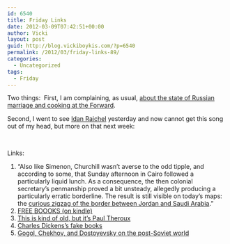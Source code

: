 ```yaml
---
id: 6540
title: Friday Links
date: 2012-03-09T07:42:51+00:00
author: Vicki
layout: post
guid: http://blog.vickiboykis.com/?p=6540
permalink: /2012/03/friday-links-89/
categories:
  - Uncategorized
tags:
  - Friday
---
```

Two things:  First, I am complaining, as usual, <a href="http://blogs.forward.com/blognik-beat/152433/#idc-container" target="_blank">about the state of Russian marriage and cooking at the Forward</a>.

Second, I went to see <a href="http://ih.constantcontact.com/fs002/1101999624317/img/604.jpg" target="_blank">Idan Raichel</a> yesterday and now cannot get this song out of my head, but more on that next week:
  

  
&nbsp;

Links:

  1. &#8220;Also like Simenon, Churchill wasn’t averse to the odd tipple, and according to some, that Sunday afternoon in Cairo followed a particularly liquid lunch. As a consequence, the then colonial secretary’s penmanship proved a bit unsteady, allegedly producing a particularly erratic borderline. The result is still visible on today’s maps: the <a href="http://opinionator.blogs.nytimes.com/2012/03/06/winstons-hiccup/" target="_blank">curious zigzag of the border between Jordan and Saudi Arabia</a>.&#8221;
  2. <a href="http://nonfiction.fkb.me/" target="_blank">FREE BOOOKS (on kindle)</a>
  3. <a href="http://www.theatlantic.com/entertainment/archive/2011/05/paul-theroux-on-blogging-travel-writing-and-three-cups-of-tea/238955/" target="_blank">This is kind of old, but it&#8217;s Paul Theroux</a>
  4. <a href="http://www.listsofnote.com/2012/03/fake-books-of-charles-dickens.html" target="_blank">Charles Dickens&#8217;s fake books</a>
  5. <a href="http://www.themigrantbookclub.com/2012/03/how-gogol-chekhov-and-dostoyevsky.html" target="_blank">Gogol, Chekhov, and Dostoyevsky on the post-Soviet world</a>

&nbsp;
